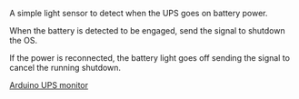 A simple light sensor to detect when the UPS goes on battery power.

When the battery is detected to be engaged, send the signal to shutdown the OS.

If the power is reconnected, the battery light goes off sending the signal to cancel the running shutdown.

[Arduino UPS monitor](https://flic.kr/p/BT4Y35)

